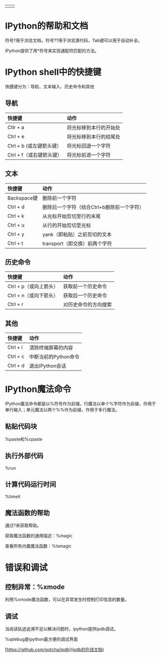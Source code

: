 |  |  |
| :--- | :--- |
|  |  |

# IPython的帮助和文档

符号?用于浏览文档，符号??用于浏览源代码，Tab键可以用于自动补全。

IPython提供了用\*符号来实现通配符匹配的方法。

# IPython shell中的快捷键

快捷键分为：导航、文本输入、历史命令和其他

## 导航

| 快捷键 | 动作 |
| :--- | :--- |
| Ctlr + a | 将光标移到本行的开始处 |
| Ctrl + e | 将光标移到本行的结尾处 |
| Ctrl + b \(或左键箭头键） | 将光标回退一个字符 |
| Ctrl + f（或右键箭头键） | 将光标前进一个字符 |

## 文本

| 快捷键 | 动作 |
| :--- | :--- |
| Backspace键 | 删除前一个字符 |
| Ctrl + d | 删除后一个字符（结合Ctrl+b删除前一个字符） |
| Ctrl + k | 从光标开始剪切至行的末尾 |
| Ctrl + u | 从行的开始剪切至光标 |
| Ctrl + y | yank（即粘贴）之前剪切的文本 |
| Ctrl + t | transport（即交换）前两个字符 |

## 历史命令

| 快捷键 | 动作 |
| :--- | :--- |
| Ctrl + p（或向上箭头） | 获取前一个历史命令 |
| Ctrl + n（或向下箭头） | 获取后一个历史命令 |
| Ctrl + r | 对历史命令的方向搜索 |

## 其他

| 快捷键 | 动作 |
| :--- | :--- |
| Ctrl + l | 清除终端屏幕的内容 |
| Ctrl + c | 中断当前的Python命令 |
| Ctrl + d | 退出IPython会话 |

# IPython魔法命令

IPython魔法命令都是以%符号作为前缀。行魔法以单个%字符作为前缀，作用于单行输入；单元魔法以两个%%作为前缀，作用于多行魔法。

## 粘贴代码块

%paste和%cpaste

## 执行外部代码

%run

## 计算代码运行时间

%timeit

## 魔法函数的帮助

通过?来获取帮助。

获取魔法函数的通用描述：%magic

查看所有内置魔法函数：%lsmagic

# 错误和调试

## 控制异常：%xmode

利用%xmode魔法函数，可以在异常发生时控制打印信息的数量。

## 调试

当阅读轨迹追溯不足以解决问题时，ipython提供ipdb调试。

%qdebug是ipython最方便的调试界面

[https://github.com/gotcha/ipdb](ipdb的在线文档)

